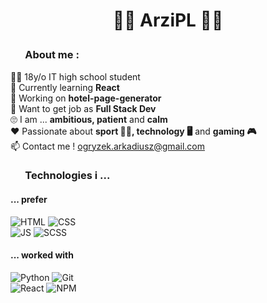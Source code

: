 # <p align="center">🐱‍👤 ArziPL 🐱‍👤</p>

### &nbsp; &nbsp; &nbsp; About me :
:raising_hand_man: 18y/o IT high school student  
:book: Currently learning **React**    
:wrench: Working on **hotel-page-generator**   
:running: Want to get job as **Full Stack Dev**  
:roll_eyes: I am ... **ambitious, patient** and **calm**  
:heart: Passionate about **sport :weight_lifting_man:, technology :desktop_computer:** and **gaming :video_game:**  
:mailbox: Contact me ! ogryzek.arkadiusz@gmail.com 

### &nbsp; &nbsp; &nbsp; Technologies i ...

#### ... prefer
![HTML](https://img.shields.io/badge/HTML5-E34F26?style=for-the-badge&logo=html5&logoColor=white)
![CSS](https://img.shields.io/badge/CSS3-1572B6?style=for-the-badge&logo=css3&logoColor=white)  
![JS](https://img.shields.io/badge/JavaScript-F7DF1E?style=for-the-badge&logo=javascript&logoColor=black)
![SCSS](https://img.shields.io/badge/Sass-CC6699?style=for-the-badge&logo=sass&logoColor=white) 
#### ... worked with
![Python](https://img.shields.io/badge/Python-3776AB?style=for-the-badge&logo=python&logoColor=white)
![Git](https://img.shields.io/badge/Git-F05032?style=for-the-badge&logo=git&logoColor=white)  
![React](https://img.shields.io/badge/React-20232A?style=for-the-badge&logo=react&logoColor=61DAFB)
![NPM](https://img.shields.io/badge/npm-CB3837?style=for-the-badge&logo=npm&logoColor=white)  



<!--<div align="right"><img width="460" height="300" src="https://github-readme-stats.vercel.app/api/top-langs/?username=arzipl&theme=highcontrast"></div>
<div align="right"><img width="460" height="300" src="https://github-readme-streak-stats.herokuapp.com/?user=arzipl&theme=highcontrast&border=white"></div> -->

